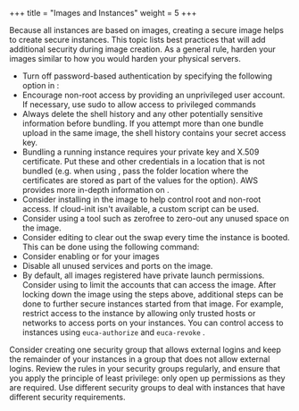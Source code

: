 +++
title = "Images and Instances"
weight = 5
+++

Because all instances are based on images, creating a secure image helps to create secure instances. This topic lists best practices that will add additional security during image creation. As a general rule, harden your images similar to how you would harden your physical servers.

* Turn off password-based authentication by specifying the following option in : 
* Encourage non-root access by providing an unprivileged user account. If necessary, use sudo to allow access to privileged commands 
* Always delete the shell history and any other potentially sensitive information before bundling. If you attempt more than one bundle upload in the same image, the shell history contains your secret access key. 
* Bundling a running instance requires your private key and X.509 certificate. Put these and other credentials in a location that is not bundled (e.g. when using , pass the folder location where the certificates are stored as part of the values for the option). AWS provides more in-depth information on . 
* Consider installing in the image to help control root and non-root access. If cloud-init isn't available, a custom script can be used. 
* Consider using a tool such as zerofree to zero-out any unused space on the image. 
* Consider editing to clear out the swap every time the instance is booted. This can be done using the following command: 
* Consider enabling or for your images 
* Disable all unused services and ports on the image. 
* By default, all images registered have private launch permissions. Consider using to limit the accounts that can access the image. 
After locking down the image using the steps above, additional steps can be done to further secure instances started from that image. For example, restrict access to the instance by allowing only trusted hosts or networks to access ports on your instances. You can control access to instances using `euca-authorize` and `euca-revoke` . 

Consider creating one security group that allows external logins and keep the remainder of your instances in a group that does not allow external logins. Review the rules in your security groups regularly, and ensure that you apply the principle of least privilege: only open up permissions as they are required. Use different security groups to deal with instances that have different security requirements. 

